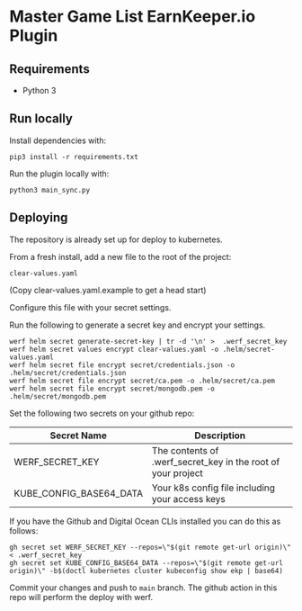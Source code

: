 # Master Game List EarnKeeper.io Plugin

## Requirements

- Python 3

## Run locally

Install dependencies with:

```
pip3 install -r requirements.txt
```

Run the plugin locally with:

```
python3 main_sync.py
```

## Deploying

The repository is already set up for deploy to kubernetes.

From a fresh install, add a new file to the root of the project:

```
clear-values.yaml
```

(Copy clear-values.yaml.example to get a head start)

Configure this file with your secret settings.

Run the following to generate a secret key and encrypt your settings.

```
werf helm secret generate-secret-key | tr -d '\n' >  .werf_secret_key
werf helm secret values encrypt clear-values.yaml -o .helm/secret-values.yaml
werf helm secret file encrypt secret/credentials.json -o .helm/secret/credentials.json
werf helm secret file encrypt secret/ca.pem -o .helm/secret/ca.pem
werf helm secret file encrypt secret/mongodb.pem -o .helm/secret/mongodb.pem
```

Set the following two secrets on your github repo:

| Secret Name             | Description                                                  |
| ----------------------- | ------------------------------------------------------------ |
| WERF_SECRET_KEY         | The contents of .werf_secret_key in the root of your project |
| KUBE_CONFIG_BASE64_DATA | Your k8s config file including your access keys              |

If you have the Github and Digital Ocean CLIs installed you can do this as follows:

```
gh secret set WERF_SECRET_KEY --repos=\"$(git remote get-url origin)\" < .werf_secret_key
gh secret set KUBE_CONFIG_BASE64_DATA --repos=\"$(git remote get-url origin)\" -b$(doctl kubernetes cluster kubeconfig show ekp | base64)
```

Commit your changes and push to `main` branch. The github action in this repo will perform the deploy with werf.
